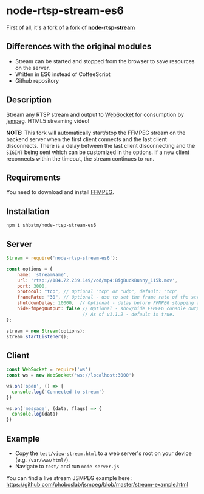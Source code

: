 # node-rtsp-stream-es6

First of all, it's a fork of a [fork](https://github.com/Wifsimster/node-rtsp-stream-es6) of [**node-rtsp-stream**](https://www.npmjs.com/package/node-rtsp-stream)

## Differences with the original modules

- Stream can be started and stopped from the browser to save resources on the server.
- Written in ES6 instead of CoffeeScript
- Github repository

## Description

Stream any RTSP stream and output to [WebSocket](https://github.com/websockets/ws) for consumption by [jsmpeg](https://github.com/phoboslab/jsmpeg).
HTML5 streaming video!

**NOTE:** This fork will automatically start/stop the FFMPEG stream on the backend server when the first client connects and the last client disconnects.  There is a delay between the last client disconnecting and the `SIGINT` being sent which can be customized in the options. If a new client reconnects within the timeout, the stream continues to run.

## Requirements

You need to download and install [FFMPEG](https://ffmpeg.org/download.html).

## Installation

```shell
npm i shbatm/node-rtsp-stream-es6
```

## Server

```javascript
Stream = require('node-rtsp-stream-es6');

const options = {
    name: 'streamName',
    url: 'rtsp://184.72.239.149/vod/mp4:BigBuckBunny_115k.mov',
    port: 3000,
    protocol: "tcp", // Optional "tcp" or "udp", default: "tcp"
    frameRate: "30", // Optional - use to set the frame rate of the stream
    shutdownDelay: 10000,  // Optional - delay before FFMPEG stopping after last client disconnects
    hideFfmpegOutput: false // Optional - show/hide FFMPEG console output
                            // As of v1.1.2 - default is true.
};

stream = new Stream(options);
stream.startListener();
```

## Client

```javascript
const WebSocket = require('ws')
const ws = new WebSocket('ws://localhost:3000')

ws.on('open', () => {
  console.log('Connected to stream')
})

ws.on('message', (data, flags) => {
  console.log(data)
})
```

## Example

- Copy the `test/view-stream.html` to a web server's root on your device (e.g. `/var/www/html/`). 
- Navigate to `test/` and run `node server.js`

You can find a live stream JSMPEG example here : https://github.com/phoboslab/jsmpeg/blob/master/stream-example.html
